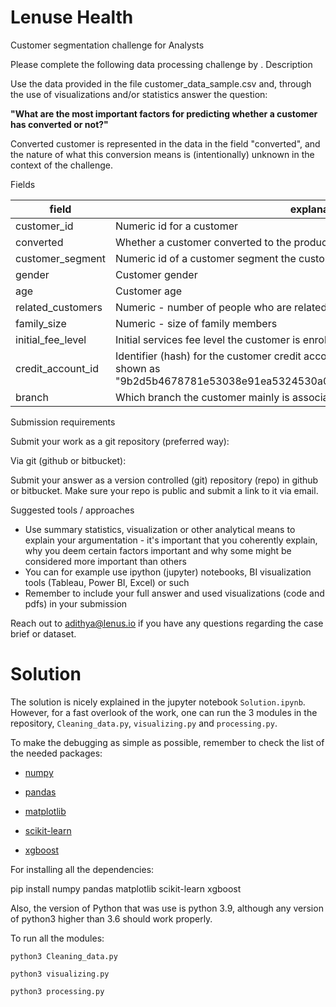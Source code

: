# Lenuse Health
Customer segmentation challenge for Analysts

Please complete the following data processing challenge by <INSERT DATE HERE>.
Description

Use the data provided in the file customer_data_sample.csv and, through the use of visualizations and/or statistics answer the question:

**"What are the most important factors for predicting whether a customer has converted or not?"**

Converted customer is represented in the data in the field "converted", and the nature of what this conversion means is (intentionally) unknown in the context of the challenge.

Fields

| field | explanation |
|---|---|
| customer_id | Numeric id for a customer
| converted | Whether a customer converted to the product (1) or not (0)
| customer_segment | Numeric id of a customer segment the customer belongs to
| gender | Customer gender
| age | Customer age
| related_customers | Numeric - number of people who are related to the customer
| family_size | Numeric - size of family members
| initial_fee_level | Initial services fee level the customer is enrolled to
| credit_account_id | Identifier (hash) for the customer credit account. If customer has none, they are shown as "9b2d5b4678781e53038e91ea5324530a03f27dc1d0e5f6c9bc9d493a23be9de0"
| branch | Which branch the customer mainly is associated with |

Submission requirements

Submit your work as a git repository (preferred way):

Via git (github or bitbucket):  

Submit your answer as a version controlled (git) repository (repo) in github or bitbucket. Make sure your repo is public and submit a link to it via email.

Suggested tools / approaches

- Use summary statistics, visualization or other analytical means to explain your argumentation - it's important that you coherently explain, why you deem certain factors important and why some might be considered more important than others
- You can for example use ipython (jupyter) notebooks, BI visualization tools (Tableau, Power BI, Excel) or such
- Remember to include your full answer and used visualizations (code and pdfs) in your submission

Reach out to adithya@lenus.io if you have any questions regarding the case brief or dataset.

# Solution

The solution is nicely explained in the jupyter notebook `Solution.ipynb`. However, for a fast overlook of the work, one can run the 3 modules in the repository, `Cleaning_data.py`, `visualizing.py` and `processing.py`.

To make the debugging as simple as possible, remember to check the list of the needed packages:

* [numpy](https://numpy.org/)

* [pandas](https://pandas.pydata.org/pandas-docs/stable/index.html)

* [matplotlib](https://matplotlib.org/)

* [scikit-learn](https://scikit-learn.org/stable/index.html)

* [xgboost](https://xgboost.ai/)

For installing all the dependencies:

pip install numpy pandas matplotlib scikit-learn xgboost

Also, the version of Python that was use is python 3.9, although any version of python3 higher than 3.6 should work properly.

To run all the modules:

```
python3 Cleaning_data.py

python3 visualizing.py

python3 processing.py

```
